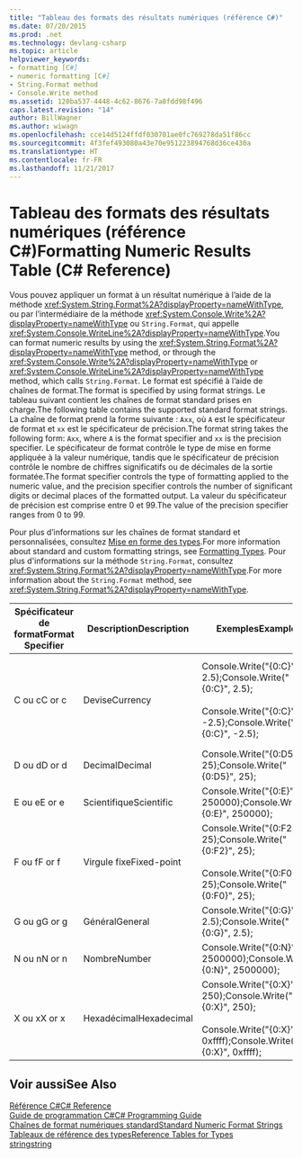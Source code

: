 ```yaml
---
title: "Tableau des formats des résultats numériques (référence C#)"
ms.date: 07/20/2015
ms.prod: .net
ms.technology: devlang-csharp
ms.topic: article
helpviewer_keywords:
- formatting [C#]
- numeric formatting [C#]
- String.Format method
- Console.Write method
ms.assetid: 120ba537-4448-4c62-8676-7a8fdd98f496
caps.latest.revision: "14"
author: BillWagner
ms.author: wiwagn
ms.openlocfilehash: cce14d5124ffdf030701ae0fc769278da51f86cc
ms.sourcegitcommit: 4f3fef493080a43e70e951223894768d36ce430a
ms.translationtype: HT
ms.contentlocale: fr-FR
ms.lasthandoff: 11/21/2017
---
```

# <a name="formatting-numeric-results-table-c-reference"></a><span data-ttu-id="e0e63-102">Tableau des formats des résultats numériques (référence C#)</span><span class="sxs-lookup"><span data-stu-id="e0e63-102">Formatting Numeric Results Table (C# Reference)</span></span>
<span data-ttu-id="e0e63-103">Vous pouvez appliquer un format à un résultat numérique à l’aide de la méthode <xref:System.String.Format%2A?displayProperty=nameWithType>, ou par l’intermédiaire de la méthode <xref:System.Console.Write%2A?displayProperty=nameWithType> ou `String.Format`, qui appelle <xref:System.Console.WriteLine%2A?displayProperty=nameWithType>.</span><span class="sxs-lookup"><span data-stu-id="e0e63-103">You can format numeric results by using the <xref:System.String.Format%2A?displayProperty=nameWithType> method, or through the <xref:System.Console.Write%2A?displayProperty=nameWithType> or <xref:System.Console.WriteLine%2A?displayProperty=nameWithType> method, which calls `String.Format`.</span></span> <span data-ttu-id="e0e63-104">Le format est spécifié à l’aide de chaînes de format.</span><span class="sxs-lookup"><span data-stu-id="e0e63-104">The format is specified by using format strings.</span></span> <span data-ttu-id="e0e63-105">Le tableau suivant contient les chaînes de format standard prises en charge.</span><span class="sxs-lookup"><span data-stu-id="e0e63-105">The following table contains the supported standard format strings.</span></span> <span data-ttu-id="e0e63-106">La chaîne de format prend la forme suivante : `Axx`, où `A` est le spécificateur de format et `xx` est le spécificateur de précision.</span><span class="sxs-lookup"><span data-stu-id="e0e63-106">The format string takes the following form: `Axx`, where `A` is the format specifier and `xx` is the precision specifier.</span></span> <span data-ttu-id="e0e63-107">Le spécificateur de format contrôle le type de mise en forme appliquée à la valeur numérique, tandis que le spécificateur de précision contrôle le nombre de chiffres significatifs ou de décimales de la sortie formatée.</span><span class="sxs-lookup"><span data-stu-id="e0e63-107">The format specifier controls the type of formatting applied to the numeric value, and the precision specifier controls the number of significant digits or decimal places of the formatted output.</span></span> <span data-ttu-id="e0e63-108">La valeur du spécificateur de précision est comprise entre 0 et 99.</span><span class="sxs-lookup"><span data-stu-id="e0e63-108">The value of the precision specifier ranges from 0 to 99.</span></span>  
  
 <span data-ttu-id="e0e63-109">Pour plus d’informations sur les chaînes de format standard et personnalisées, consultez [Mise en forme des types](../../../standard/base-types/formatting-types.md).</span><span class="sxs-lookup"><span data-stu-id="e0e63-109">For more information about standard and custom formatting strings, see [Formatting Types](../../../standard/base-types/formatting-types.md).</span></span> <span data-ttu-id="e0e63-110">Pour plus d'informations sur la méthode `String.Format`, consultez <xref:System.String.Format%2A?displayProperty=nameWithType>.</span><span class="sxs-lookup"><span data-stu-id="e0e63-110">For more information about the `String.Format` method, see <xref:System.String.Format%2A?displayProperty=nameWithType>.</span></span>  
  
|<span data-ttu-id="e0e63-111">Spécificateur de format</span><span class="sxs-lookup"><span data-stu-id="e0e63-111">Format Specifier</span></span>|<span data-ttu-id="e0e63-112">Description</span><span class="sxs-lookup"><span data-stu-id="e0e63-112">Description</span></span>|<span data-ttu-id="e0e63-113">Exemples</span><span class="sxs-lookup"><span data-stu-id="e0e63-113">Examples</span></span>|<span data-ttu-id="e0e63-114">Sortie</span><span class="sxs-lookup"><span data-stu-id="e0e63-114">Output</span></span>|  
|----------------------|-----------------|--------------|------------|  
|<span data-ttu-id="e0e63-115">C ou c</span><span class="sxs-lookup"><span data-stu-id="e0e63-115">C or c</span></span>|<span data-ttu-id="e0e63-116">Devise</span><span class="sxs-lookup"><span data-stu-id="e0e63-116">Currency</span></span>|<span data-ttu-id="e0e63-117">Console.Write("{0:C}", 2.5);</span><span class="sxs-lookup"><span data-stu-id="e0e63-117">Console.Write("{0:C}", 2.5);</span></span><br /><br /> <span data-ttu-id="e0e63-118">Console.Write("{0:C}", -2.5);</span><span class="sxs-lookup"><span data-stu-id="e0e63-118">Console.Write("{0:C}", -2.5);</span></span>|<span data-ttu-id="e0e63-119">$2.50</span><span class="sxs-lookup"><span data-stu-id="e0e63-119">$2.50</span></span><br /><br /> <span data-ttu-id="e0e63-120">($2.50)</span><span class="sxs-lookup"><span data-stu-id="e0e63-120">($2.50)</span></span>|  
|<span data-ttu-id="e0e63-121">D ou d</span><span class="sxs-lookup"><span data-stu-id="e0e63-121">D or d</span></span>|<span data-ttu-id="e0e63-122">Decimal</span><span class="sxs-lookup"><span data-stu-id="e0e63-122">Decimal</span></span>|<span data-ttu-id="e0e63-123">Console.Write("{0:D5}", 25);</span><span class="sxs-lookup"><span data-stu-id="e0e63-123">Console.Write("{0:D5}", 25);</span></span>|<span data-ttu-id="e0e63-124">00025</span><span class="sxs-lookup"><span data-stu-id="e0e63-124">00025</span></span>|  
|<span data-ttu-id="e0e63-125">E ou e</span><span class="sxs-lookup"><span data-stu-id="e0e63-125">E or e</span></span>|<span data-ttu-id="e0e63-126">Scientifique</span><span class="sxs-lookup"><span data-stu-id="e0e63-126">Scientific</span></span>|<span data-ttu-id="e0e63-127">Console.Write("{0:E}", 250000);</span><span class="sxs-lookup"><span data-stu-id="e0e63-127">Console.Write("{0:E}", 250000);</span></span>|<span data-ttu-id="e0e63-128">2.500000E+005</span><span class="sxs-lookup"><span data-stu-id="e0e63-128">2.500000E+005</span></span>|  
|<span data-ttu-id="e0e63-129">F ou f</span><span class="sxs-lookup"><span data-stu-id="e0e63-129">F or f</span></span>|<span data-ttu-id="e0e63-130">Virgule fixe</span><span class="sxs-lookup"><span data-stu-id="e0e63-130">Fixed-point</span></span>|<span data-ttu-id="e0e63-131">Console.Write("{0:F2}", 25);</span><span class="sxs-lookup"><span data-stu-id="e0e63-131">Console.Write("{0:F2}", 25);</span></span><br /><br /> <span data-ttu-id="e0e63-132">Console.Write("{0:F0}", 25);</span><span class="sxs-lookup"><span data-stu-id="e0e63-132">Console.Write("{0:F0}", 25);</span></span>|<span data-ttu-id="e0e63-133">25.00</span><span class="sxs-lookup"><span data-stu-id="e0e63-133">25.00</span></span><br /><br /> <span data-ttu-id="e0e63-134">25</span><span class="sxs-lookup"><span data-stu-id="e0e63-134">25</span></span>|  
|<span data-ttu-id="e0e63-135">G ou g</span><span class="sxs-lookup"><span data-stu-id="e0e63-135">G or g</span></span>|<span data-ttu-id="e0e63-136">Général</span><span class="sxs-lookup"><span data-stu-id="e0e63-136">General</span></span>|<span data-ttu-id="e0e63-137">Console.Write("{0:G}", 2.5);</span><span class="sxs-lookup"><span data-stu-id="e0e63-137">Console.Write("{0:G}", 2.5);</span></span>|<span data-ttu-id="e0e63-138">2.5</span><span class="sxs-lookup"><span data-stu-id="e0e63-138">2.5</span></span>|  
|<span data-ttu-id="e0e63-139">N ou n</span><span class="sxs-lookup"><span data-stu-id="e0e63-139">N or n</span></span>|<span data-ttu-id="e0e63-140">Nombre</span><span class="sxs-lookup"><span data-stu-id="e0e63-140">Number</span></span>|<span data-ttu-id="e0e63-141">Console.Write("{0:N}", 2500000);</span><span class="sxs-lookup"><span data-stu-id="e0e63-141">Console.Write("{0:N}", 2500000);</span></span>|<span data-ttu-id="e0e63-142">2,500,000.00</span><span class="sxs-lookup"><span data-stu-id="e0e63-142">2,500,000.00</span></span>|  
|<span data-ttu-id="e0e63-143">X ou x</span><span class="sxs-lookup"><span data-stu-id="e0e63-143">X or x</span></span>|<span data-ttu-id="e0e63-144">Hexadécimal</span><span class="sxs-lookup"><span data-stu-id="e0e63-144">Hexadecimal</span></span>|<span data-ttu-id="e0e63-145">Console.Write("{0:X}", 250);</span><span class="sxs-lookup"><span data-stu-id="e0e63-145">Console.Write("{0:X}", 250);</span></span><br /><br /> <span data-ttu-id="e0e63-146">Console.Write("{0:X}", 0xffff);</span><span class="sxs-lookup"><span data-stu-id="e0e63-146">Console.Write("{0:X}", 0xffff);</span></span>|<span data-ttu-id="e0e63-147">FA</span><span class="sxs-lookup"><span data-stu-id="e0e63-147">FA</span></span><br /><br /> <span data-ttu-id="e0e63-148">FFFF</span><span class="sxs-lookup"><span data-stu-id="e0e63-148">FFFF</span></span>|  
  
## <a name="see-also"></a><span data-ttu-id="e0e63-149">Voir aussi</span><span class="sxs-lookup"><span data-stu-id="e0e63-149">See Also</span></span>  
 [<span data-ttu-id="e0e63-150">Référence C#</span><span class="sxs-lookup"><span data-stu-id="e0e63-150">C# Reference</span></span>](../../../csharp/language-reference/index.md)  
 [<span data-ttu-id="e0e63-151">Guide de programmation C#</span><span class="sxs-lookup"><span data-stu-id="e0e63-151">C# Programming Guide</span></span>](../../../csharp/programming-guide/index.md)  
 [<span data-ttu-id="e0e63-152">Chaînes de format numériques standard</span><span class="sxs-lookup"><span data-stu-id="e0e63-152">Standard Numeric Format Strings</span></span>](../../../standard/base-types/standard-numeric-format-strings.md)  
 [<span data-ttu-id="e0e63-153">Tableaux de référence des types</span><span class="sxs-lookup"><span data-stu-id="e0e63-153">Reference Tables for Types</span></span>](../../../csharp/language-reference/keywords/reference-tables-for-types.md)  
 [<span data-ttu-id="e0e63-154">string</span><span class="sxs-lookup"><span data-stu-id="e0e63-154">string</span></span>](../../../csharp/language-reference/keywords/string.md)
